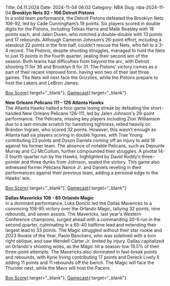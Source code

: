 Title: 04.11.2024
Date: 2024-11-04 06:03
Category: NBA 
Slug: nba-2024-11-04 
**Brooklyn Nets 92 - 106 Detroit Pistons**  
In a solid team performance, the Detroit Pistons defeated the Brooklyn Nets 106-92, led by Cade Cunningham’s 19 points. Six players scored in double digits for the Pistons, including Tobias Harris and Malik Beasley with 18 points each, and Jalen Duren, who notched a double-double with 13 points and 17 rebounds. Although Cameron Johnson’s 26-point effort, including a standout 22 points in the first half, couldn't rescue the Nets, who fell to a 3-4 record. The Pistons, despite shooting struggles, managed to hold the Nets to just 15 points in the fourth quarter, sealing their second win of the season. Both teams had difficulties from beyond the arc, with Detroit shooting 11 for 36 and Brooklyn 9 for 31. The Pistons' victory comes as a part of their recent improved form, having won two of their last three games. The Nets will next face the Grizzlies, while the Pistons prepare to host the Lakers and LeBron James. 

[Box Score](/game/det-vs-bkn-0022400151/box-score){:target="_blank"}, [Gamecast](/game/det-vs-bkn-0022400151){:target="_blank"}<br>

**New Orleans Pelicans 111 - 126 Atlanta Hawks**  
The Atlanta Hawks halted a four-game losing streak by defeating the short-handed New Orleans Pelicans 126-111, led by Jalen Johnson's 29-point performance. The Pelicans, missing key players including Zion Williamson due to a last-minute scratch for hamstring tightness, relied heavily on Brandon Ingram, who scored 32 points. However, this wasn't enough as Atlanta had six players scoring in double figures, with Trae Young contributing 23 points and Dyson Daniels coming off an injury to add 16 against his former team. The absence of notable Pelicans, such as Dejounte Murray and CJ McCollum, further compounded their struggles. A pivotal 14-0 fourth-quarter run by the Hawks, highlighted by David Roddy’s three-pointer and three dunks from Johnson, sealed the victory. This game also witnessed former Pelicans Nance Jr. and Daniels reveling in their performances against their previous team, adding a personal edge to the Hawks' win. 

[Box Score](/game/atl-vs-nop-0022400152/box-score){:target="_blank"}, [Gamecast](/game/atl-vs-nop-0022400152){:target="_blank"}<br>

**Dallas Mavericks 108 - 85 Orlando Magic**  
In a dominant performance, Luka Dončić led the Dallas Mavericks to a convincing 108-85 victory over the Orlando Magic, tallying 32 points, nine rebounds, and seven assists. The Mavericks, last year's Western Conference champions, surged ahead with a commanding 30-9 run in the second quarter, culminating in a 65-40 halftime lead and extending their largest lead to 33 points. The Magic struggled without their star rookie and 2023 Rookie of the Year, Paolo Banchero, who was sidelined with a torn right oblique, and saw Wendell Carter Jr. limited by injury. Dallas capitalized on Orlando's shooting woes, as the Magic hit a season-low 19.5% of their three-point attempts. The Mavericks also dominated in fast-break points and rebounds, with Kyrie Irving contributing 17 points and Dereck Lively II adding 11 points and 11 rebounds off the bench. The Magic will face the Thunder next, while the Mavs will host the Pacers. 

[Box Score](/game/orl-vs-dal-0022400153/box-score){:target="_blank"}, [Gamecast](/game/orl-vs-dal-0022400153){:target="_blank"}<br>

